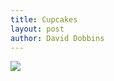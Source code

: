 ```yaml
---
title: Cupcakes
layout: post
author: David Dobbins
---
```


[![][cupcakes]][1]

[1]: https://www.flickr.com/photos/highlycaffeinated/16233673322
[cupcakes]: https://farm8.staticflickr.com/7556/16233673322_7b8e62c709_z.jpg
